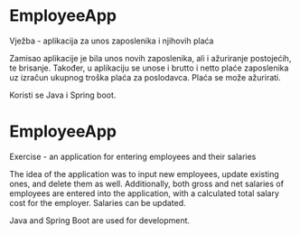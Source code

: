 # EmployeeApp
Vježba - aplikacija za unos zaposlenika i njihovih plaća

Zamisao aplikacije je bila unos novih zaposlenika, ali i ažuriranje postojećih, te brisanje.
Također, u aplikaciju se unose i brutto i netto plaće zaposlenika uz izračun ukupnog troška plaća za poslodavca.
Plaća se može ažurirati.

Koristi se Java i Spring boot.


# EmployeeApp
Exercise - an application for entering employees and their salaries

The idea of the application was to input new employees, update existing ones, and delete them as well.
Additionally, both gross and net salaries of employees are entered into the application, with a calculated total salary cost for the employer.
Salaries can be updated.

Java and Spring Boot are used for development.
